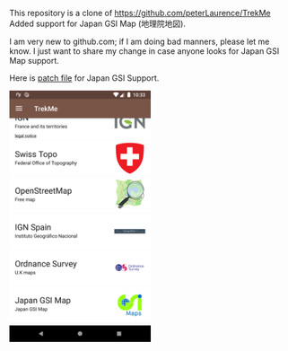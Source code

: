 This repository is a clone of https://github.com/peterLaurence/TrekMe
Added support for Japan GSI Map (地理院地図).
<P>
  I am very new to github.com; if I am doing bad manners, please let me know. I just want to share my change in case anyone looks for Japan GSI Map support.
<P>
Here is <A HREF="https://github.com/kuromimi/TrekMe_JapanGSI/blob/gsi_japan/created_files_for_Japan_GSI_Map.patch">patch file</A> for Japan GSI Support.
<P>
<IMG SRC="logo/Japan_gsi_support.png" width=50% height=50%>
